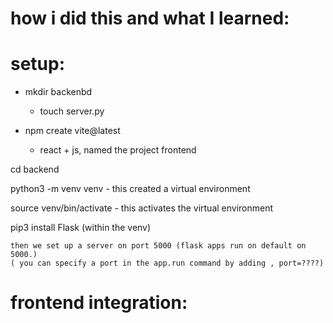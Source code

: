 # how i did this and what I learned:

# setup:

- mkdir backenbd

  - touch server.py

- npm create vite@latest
  - react + js, named the project frontend

cd backend

python3 -m venv venv - this created a virtual environment

source venv/bin/activate - this activates the virtual environment

pip3 install Flask (within the venv)

    then we set up a server on port 5000 (flask apps run on default on 5000.)
    ( you can specify a port in the app.run command by adding , port=????)

# frontend integration:
